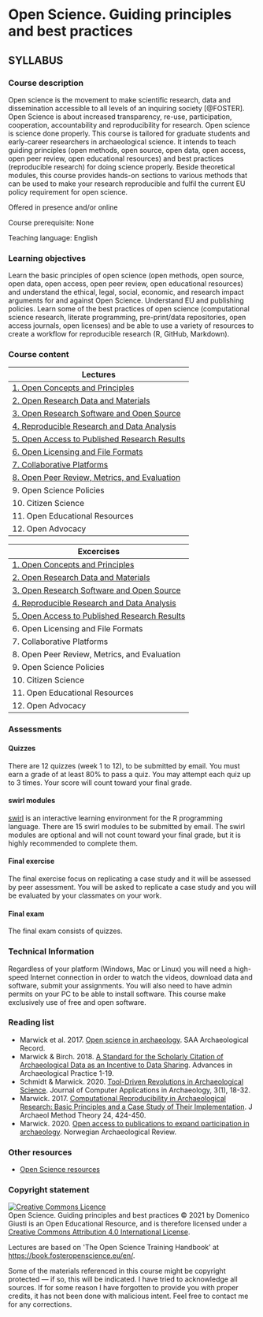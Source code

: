 Open Science. Guiding principles and best practices
===================================================

## SYLLABUS

### Course description

Open science is the movement to make scientific research, data and dissemination accessible to all levels of an inquiring society [@FOSTER]. Open Science is about increased transparency, re-use, participation, cooperation, accountability and reproducibility for research. Open science is science done properly. This course is tailored for graduate students and early-career researchers in archaeological science. It intends to teach guiding principles (open methods, open source, open data, open access, open peer review, open educational resources) and best practices (reproducible research) for doing science properly. Beside theoretical modules, this course provides hands-on sections to various methods that can be used to make your research reproducible and fulfil the current EU policy requirement for open science.

Offered in presence and/or online

Course prerequisite: None

Teaching language: English

### Learning objectives

Learn the basic principles of open science (open methods, open source, open data, open access, open peer review, open educational resources) and understand the ethical, legal, social, economic, and research impact arguments for and against Open Science. Understand EU and publishing policies. Learn some of the best practices of open science (computational science research, literate programming, pre-print/data repositories, open access journals, open licenses) and be able to use a variety of resources to create a workflow for reproducible research (R, GitHub, Markdown).

### Course content

| Lectures                                                                |
|-------------------------------------------------------------------------|
| [1. Open Concepts and Principles](./1_open_concepts_and_principles/openscience_1_lecture/index.html) |
| [2. Open Research Data and Materials](./2_open_research_data_and_material/openscience_2_lecture/index.html) |
| [3. Open Research Software and Open Source](./3_open_research_software_and_open_source/openscience_3_lecture/index.html) |
| [4. Reproducible Research and Data Analysis](./4_reproducible_research_and_data_analysis/openscience_4_lecture/index.html) |
| [5. Open Access to Published Research Results](./5_open_access_to_published_research_results/openscience_5_lecture/index.html) |
| [6. Open Licensing and File Formats](./6_open_licensing_and_file_formats/openscience_6_lecture/index.html) |
| [7. Collaborative Platforms](./7_collaborative_platforms/openscience_7_lecture/index.html) |
| [8. Open Peer Review, Metrics, and Evaluation](./8_open_peer_review_metrics_and_evaluation/openscience_8_lecture/index.html) |
| 9. Open Science Policies                     |
| 10. Citizen Science                          |
| 11. Open Educational Resources               |
| 12. Open Advocacy                            |

| Excercises                                                              |
|-------------------------------------------------------------------------|
| [1. Open Concepts and Principles](./1_open_concepts_and_principles/openscience_1_exercises/index.html)     |
| [2. Open Research Data and Materials](./2_open_research_data_and_material/openscience_2_exercises/index.html) |
| [3. Open Research Software and Open Source](./3_open_research_software_and_open_source/openscience_3_exercises/index.html) |
| [4. Reproducible Research and Data Analysis](./4_reproducible_research_and_data_analysis/openscience_4_exercises/index.html) |
| [5. Open Access to Published Research Results](./5_open_access_to_published_research_results/openscience_5_exercises/index.html) |
| 6. Open Licensing and File Formats           |
| 7. Collaborative Platforms                   |
| 8. Open Peer Review, Metrics, and Evaluation |
| 9. Open Science Policies                     |
| 10. Citizen Science                          |
| 11. Open Educational Resources               |
| 12. Open Advocacy                            |

### Assessments

#### Quizzes

There are 12 quizzes (week 1 to 12), to be submitted by email. You must earn a grade of at least 80% to pass a quiz. You may attempt each quiz up to 3 times. Your score will count toward your final grade.

#### swirl modules

[swirl](https://swirlstats.com/) is an interactive learning environment for the R programming language. There are 15 swirl modules to be submitted by email. The swirl modules are optional and will not count toward your final grade, but it is highly recommended to complete them.

#### Final exercise

The final exercise focus on replicating a case study and it will be assessed by peer assessment. You will be asked to replicate a case study and you will be evaluated by your classmates on your work.

#### Final exam

The final exam consists of quizzes.

### Technical Information

Regardless of your platform (Windows, Mac or Linux) you will need a high-speed Internet connection in order to watch the videos, download data and software, submit your assignments. You will also need to have admin permits on your PC to be able to install software. This course make exclusively use of free and open software.

### Reading list

* Marwick et al. 2017. [Open science in archaeology](https://osf.io/preprints/socarxiv/72n8g/). SAA Archaeological Record.
* Marwick & Birch. 2018. [A Standard for the Scholarly Citation of Archaeological Data as an Incentive to Data Sharing](https://doi.org/10.1017/aap.2018.3). Advances in Archaeological Practice 1-19.
* Schmidt & Marwick. 2020. [Tool-Driven Revolutions in Archaeological Science](http://doi.org/10.5334/jcaa.29). Journal of Computer Applications in Archaeology, 3(1), 18-32.
* Marwick. 2017. [Computational Reproducibility in Archaeological Research: Basic Principles and a Case Study of Their Implementation](https://doi.org/10.1007/s10816-015-9272-9). J Archaeol Method Theory 24, 424-450.
* Marwick. 2020. [Open access to publications to expand participation in archaeology](https://doi.org/10.1080/00293652.2020.1837233). Norwegian Archaeological Review.

### Other resources

* [Open Science resources](./openscience_resources.md)

### Copyright statement

<a rel="license" href="http://creativecommons.org/licenses/by/4.0/"><img alt="Creative Commons Licence" style="border-width:0" src="https://i.creativecommons.org/l/by/4.0/88x31.png" /></a><br /><span xmlns:dct="http://purl.org/dc/terms/" property="dct:title">Open Science. Guiding principles and best practices</span> © 2021 by <span xmlns:cc="http://creativecommons.org/ns#" property="cc:attributionName">Domenico Giusti</span> is an Open Educational Resource, and is therefore licensed under a <a rel="license" href="http://creativecommons.org/licenses/by/4.0/">Creative Commons Attribution 4.0 International License</a>.<br />

Lectures are based on 'The Open Science Training Handbook' at <a xmlns:dct="http://purl.org/dc/terms/" href="https://book.fosteropenscience.eu/en/" rel="dct:source">https://book.fosteropenscience.eu/en/</a>.

Some of the materials referenced in this course might be copyright protected — if so, this will be indicated. I have tried to acknowledge all sources. If for some reason I have forgotten to provide you with proper credits, it has not been done with malicious intent. Feel free to contact me for any corrections.
